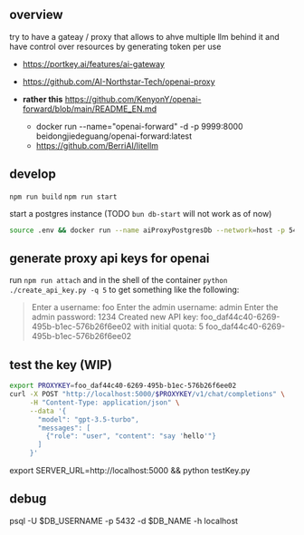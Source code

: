 ## overview
try to have a gateay / proxy that allows to ahve multiple llm behind it and have control over resources by generating token per use

- https://portkey.ai/features/ai-gateway
- https://github.com/AI-Northstar-Tech/openai-proxy

- **rather this** https://github.com/KenyonY/openai-forward/blob/main/README_EN.md
    - docker run --name="openai-forward" -d -p 9999:8000 beidongjiedeguang/openai-forward:latest 
    - https://github.com/BerriAI/litellm

## develop
`npm run build`
`npm run start`

start a postgres instance 
(TODO `bun db-start` will not work as of now)
```bash
source .env && docker run --name aiProxyPostgresDb --network=host -p 5432:5432 -e POSTGRES_USER=$DB_USERNAME -e POSTGRES_PASSWORD=$DB_PASSWORD -e POSTGRES_DB=$DB_NAME -d postgres
```


## generate proxy api keys for openai

run `npm run attach`
and in the shell of the container `python ./create_api_key.py -q 5` to get something like the following:

> Enter a username: foo
> Enter the admin username: admin
> Enter the admin password: 1234
> Created new API key: foo_daf44c40-6269-495b-b1ec-576b26f6ee02 with initial quota: 5
> foo_daf44c40-6269-495b-b1ec-576b26f6ee02



## test the key (WIP)

```bash 
export PROXYKEY=foo_daf44c40-6269-495b-b1ec-576b26f6ee02
curl -X POST "http://localhost:5000/$PROXYKEY/v1/chat/completions" \
     -H "Content-Type: application/json" \
     --data '{
       "model": "gpt-3.5-turbo",
       "messages": [
         {"role": "user", "content": "say 'hello'"}
       ]
     }'

```


export SERVER_URL=http://localhost:5000 && python testKey.py 






## debug

psql -U $DB_USERNAME -p 5432 -d $DB_NAME -h localhost